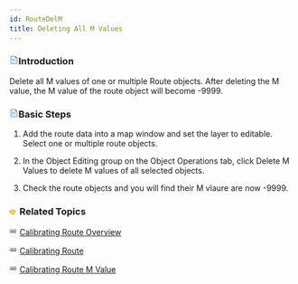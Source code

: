 ```yaml
---
id: RouteDelM
title: Deleting All M Values
---
```

### ![](../../../img/read.gif)Introduction

Delete all M values of one or multiple Route objects. After deleting the M value, the M value of the route object will become -9999.

### ![](../../../img/read.gif)Basic Steps

1. Add the route data into a map window and set the layer to editable. Select one or multiple route objects.

2. In the Object Editing group on the Object Operations tab, click Delete M Values to delete M values of all selected objects.

3. Check the route objects and you will find their M vlaure are now -9999.

### ![](../../../img/seealso.png) Related Topics

![](../../../img/smalltitle.png) [Calibrating Route Overview](../../../DynamicSeg/AboutCalibrate.htm)

![](../../../img/smalltitle.png) [Calibrating Route](../../../DynamicSeg/CalibrateRoute.htm)

![](../../../img/smalltitle.png) [Calibrating Route M Value](CalibrateRouteM.htm)